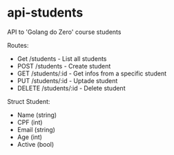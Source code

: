 # api-students
API to 'Golang do Zero' course students

Routes:
- Get /students - List all students
- POST /students - Create student
- GET /students/:id - Get infos from a specific student
- PUT /students/:id - Uptade student
- DELETE /students/:id - Delete student

Struct Student:
- Name (string)
- CPF (int)
- Email (string)
- Age (int)
- Active (bool)